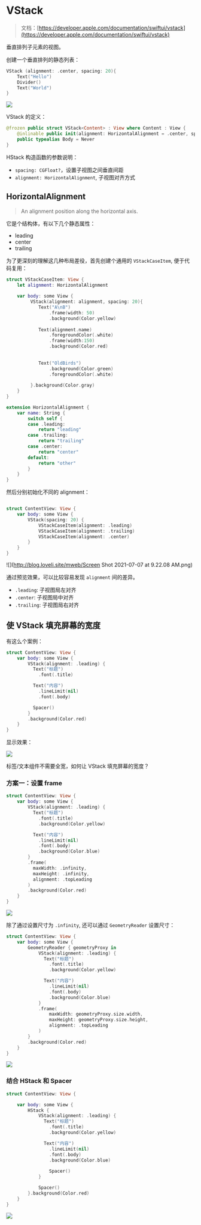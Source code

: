 # VStack

> 文档：[https://developer.apple.com/documentation/swiftui/vstack](https://developer.apple.com/documentation/swiftui/vstack)

垂直排列子元素的视图。

创建一个垂直排列的静态列表：

```swift
VStack (alignment: .center, spacing: 20){
    Text("Hello")
    Divider()
    Text("World")
}
```

![](http://blog.loveli.site/mweb/16255374287716.jpg)


VStack 的定义：

```swift
@frozen public struct VStack<Content> : View where Content : View {
    @inlinable public init(alignment: HorizontalAlignment = .center, spacing: CGFloat? = nil, @ViewBuilder content: () -> Content)
    public typealias Body = Never
}
```

HStack 构造函数的参数说明：

* `spacing: CGFloat?`，设置子视图之间垂直间距
* `alignment: HorizontalAlignment`, 子视图对齐方式

## HorizontalAlignment

> An alignment position along the horizontal axis.

它是个结构体，有以下几个静态属性：

* leading 
* center
* trailing

为了更深刻的理解这几种布局差役，首先创建个通用的 `VStackCaseItem`, 便于代码复用：

```swift
struct VStackCaseItem: View {
    let alignment: HorizontalAlignment
    
    var body: some View {
         VStack(alignment: alignment, spacing: 20){
            Text("A\nB")
                .frame(width: 50)
                .background(Color.yellow)
            
            Text(alignment.name)
                .foregroundColor(.white)
                .frame(width:150)
                .background(Color.red)
                
               
            Text("OldBirds")
                .background(Color.green)
                .foregroundColor(.white)
            
         }.background(Color.gray)
    }
}

extension HorizontalAlignment {
    var name: String {
        switch self {
        case .leading:
            return "leading"
        case .trailing:
            return "trailing"
        case .center:
            return "center"
        default:
            return "other"
        }
    }
}
```

然后分别初始化不同的 alignment：

```swift

struct ContentView: View {
    var body: some View {
        VStack(spacing: 20) {
            VStackCaseItem(alignment: .leading)
            VStackCaseItem(alignment: .trailing)
            VStackCaseItem(alignment: .center)
        }
    }
}
```

![](http://blog.loveli.site/mweb/Screen Shot 2021-07-07 at 9.22.08 AM.png)

通过预览效果，可以比较容易发现 `alignment` 间的差异。

* `.leading`: 子视图局左对齐
* `.center`: 子视图局中对齐
* `.trailing`: 子视图局右对齐

## 使 VStack 填充屏幕的宽度

有这么个案例：

```swift
struct ContentView: View {
    var body: some View {
        VStack(alignment: .leading) {
          Text("标题")
            .font(.title)

          Text("内容")
            .lineLimit(nil)
            .font(.body)

          Spacer()
        }
        .background(Color.red)
    }
}
```

显示效果：

![](http://blog.loveli.site/mweb/16256254805070.jpg)

标签/文本组件不需要全宽，如何让 VStack 填充屏幕的宽度？

### 方案一：设置 frame

```swift
struct ContentView: View {
    var body: some View {
        VStack(alignment: .leading) {
          Text("标题")
            .font(.title)
            .background(Color.yellow)

          Text("内容")
            .lineLimit(nil)
            .font(.body)
            .background(Color.blue)
        }
        .frame(
          maxWidth: .infinity,
          maxHeight: .infinity,
          alignment: .topLeading
        )
        .background(Color.red)
    }
}
```

![](http://blog.loveli.site/mweb/16256261587910.jpg)

除了通过设置尺寸为 `.infinity`, 还可以通过 `GeometryReader` 设置尺寸：

```swift
struct ContentView: View {
    var body: some View {
        GeometryReader { geometryProxy in
            VStack(alignment: .leading) {
              Text("标题")
                .font(.title)
                .background(Color.yellow)

              Text("内容")
                .lineLimit(nil)
                .font(.body)
                .background(Color.blue)
            }
            .frame(
                maxWidth: geometryProxy.size.width,
                maxHeight: geometryProxy.size.height,
                alignment: .topLeading
            )
        }
        .background(Color.red)
    }
}
```

![](http://blog.loveli.site/mweb/16256264169659.jpg)

### 结合 HStack 和 Spacer

```swift
struct ContentView: View {

    var body: some View {
        HStack {
            VStack(alignment: .leading) {
              Text("标题")
                .font(.title)
                .background(Color.yellow)

              Text("内容")
                .lineLimit(nil)
                .font(.body)
                .background(Color.blue)
                
                Spacer()
            }

            Spacer()
        }.background(Color.red)
    }
}
```

![](http://blog.loveli.site/mweb/16256266738969.jpg)
